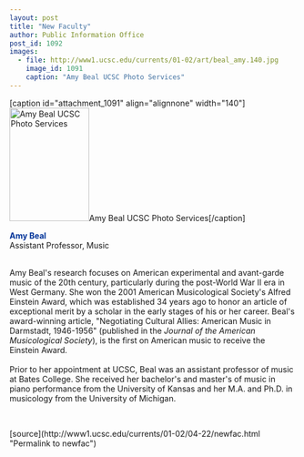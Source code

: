 ```yaml
---
layout: post
title: "New Faculty"
author: Public Information Office
post_id: 1092
images:
  - file: http://www1.ucsc.edu/currents/01-02/art/beal_amy.140.jpg
    image_id: 1091
    caption: "Amy Beal UCSC Photo Services"
---
```


[caption id="attachment_1091" align="alignnone" width="140"]<a href="http://localhost/mysite/wp-content/uploads/2002/04/beal_amy.140.jpg"><img class="size-full wp-image-1091" src="http://localhost/mysite/wp-content/uploads/2002/04/beal_amy.140.jpg" alt="Amy Beal UCSC Photo Services" width="140" height="199" /></a>Amy Beal UCSC Photo Services[/caption]
<p>
  <font color="#003399"><b>Amy Beal<br></b></font>Assistant Professor, Music<br>
  <br>
</p>Amy Beal's research focuses on American experimental and avant-garde music of the 20th century, particularly during the post-World War II era in West Germany. She won the 2001 American Musicological Society's Alfred Einstein Award, which was established 34 years ago to honor an article of exceptional merit by a scholar in the early stages of his or her career. Beal's award-winning article, "Negotiating Cultural Allies: American Music in Darmstadt, 1946-1956" (published in the <i>Journal of the American Musicological Society</i>), is the first on American music to receive the Einstein Award.<br>
<br>
Prior to her appointment at UCSC, Beal was an assistant professor of music at Bates College. She received her bachelor's and master's of music in piano performance from the University of Kansas and her M.A. and Ph.D. in musicology from the University of Michigan.
<p>

  <br>
  </p>
[source](http://www1.ucsc.edu/currents/01-02/04-22/newfac.html "Permalink to newfac")
